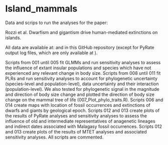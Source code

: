 # Island_mammals

Data and scrips to run the analyses for the paper:

Rozzi et al. Dwarfism and gigantism drive human-mediated extinctions on islands.

All data are available at:  and in this GitHub repository (except for PyRate output log files, which are only available at ).

Scripts from 001 until 005 fit GLMMs and run sensitivity analyses to assess the influence of extant insular populations and species which have not experienced any relevant change in body size. Scripts from 008 until 011 fit PLRs and run sensitivity analyses to account for phylogenetic uncertainty (species-level and population-level), data uncertainty and their interaction (population-level). We also tested for phylogenetic signal in the magnitude and direction of body size change and plotted the direction of body size change on the mammal tree of life (007_Plot_phylo_traits.R). Scripts 006 and 014 create maps with location of fossil occurrences and extinctions of dwarfs and giants by geological epoch. Scripts 012 and 013 create plots of the results of PyRate analyses and sensitivity analyses to assess the influence of old and intermediate representatives of anagenetic lineages and indirect dates associated with Malagasy fossil occurrences. Scripts 012 and 013 create plots of the results of MTET analyses and associated sensitivity analyses. All scripts are commented.
